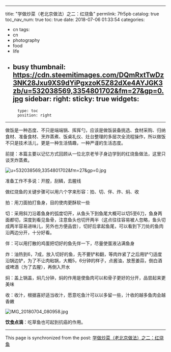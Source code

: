 
---
title: "学做炒菜（老北京做法）之二：红烧鱼"
permlink: 7fr5pb
catalog: true
toc_nav_num: true
toc: true
date: 2018-07-06 01:33:54
categories:
- cn
tags:
- cn
- photography
- food
- life
- busy
thumbnail: https://cdn.steemitimages.com/DQmRxtTwDz3NK28Jxu9XS9dYiPgxzoK5Z82dXe4AYJGK3zb/u=532038569,3354801702&fm=27&gp=0.jpg
sidebar:
    right:
        sticky: true
widgets:
    -
        type: toc
        position: right
---


做饭是一种态度、不只是端端锅、挥挥勺，应该是做饭装备挑选、食材采购、归纳食材、准备食材、烹炸蒸煮、饭桌礼仪、灶台整理的多层次全流程操作，所以做饭不只是技术活儿，更是一种生活情趣，一种严谨的生活态度。

前提：本篇主要以记忆方式回顾从一位北京老爷子身边学到的红烧鱼做法，这里只谈烹炸蒸煮。

![u=532038569,3354801702&fm=27&gp=0.jpg](https://cdn.steemitimages.com/DQmRxtTwDz3NK28Jxu9XS9dYiPgxzoK5Z82dXe4AYJGK3zb/u=532038569,3354801702&fm=27&gp=0.jpg)

准备工作不多说：开膛，刮鳞，去腥线

做红烧鱼的关键步骤可以用六个字来形容：拍、切、伴、炸、焖、收

拍：用刀面拍打鱼身，目的使肉更酥软一些

切：采用斜刀沿着鱼身的弧度切开，从鱼头下到鱼尾大概可以切5至6刀，鱼身两面都切，深度到看见鱼骨，注意鱼头也切开两半（这点往往容易被人忽略，鱼头切成两半容易进味儿，另外也方便品尝），切好后拿起鱼尾，可以看到下刀处的鱼肉沿两边分开，十分好看。

伴：可以用打散的鸡蛋把切好的鱼先伴一下，尽量使蛋液沾满鱼身

炸：油热到6，7成，放入切好的鱼，先不要铲和翻，等肉炸紧了之后用铲勺适度沿锅边铲，为了不让肉粘锅，大概5，6分钟的样子，点酱油，放葱姜蒜，倒白酒或啤酒（为了去腥），再倒入开水

焖：盖上锅盖，焖几分钟，焖的作用是使鱼肉可以和骨子更好的分开，品尝起来更美味

收：收汁，根据喜好适当收汁，愿意吃鱼汁可以以多留一些，汁收的越多鱼肉会越香嫩

![IMG_20180704_080958.jpg](https://cdn.steemitimages.com/DQmT9xSda9vkUf8TAs62qJwGfgREzMH3Mby3x5Ka7i62M51/IMG_20180704_080958.jpg)

**饮食点滴**：吃草鱼也可起到抗癌的作用。

- - -

This page is synchronized from the post: [学做炒菜（老北京做法）之二：红烧鱼](https://steemit.com/@andrewma/7fr5pb)
